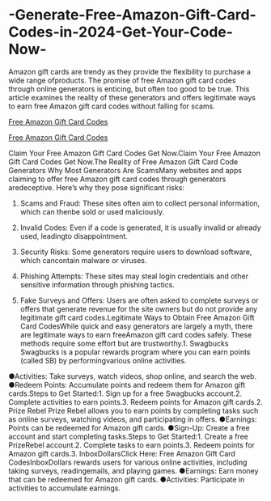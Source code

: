 # -Generate-Free-Amazon-Gift-Card-Codes-in-2024-Get-Your-Code-Now-
Amazon gift cards are trendy as they provide the flexibility to purchase a wide range ofproducts. The promise of free Amazon gift card codes through online generators is enticing, but often too good to be true. This article examines the reality of these generators and offers legitimate ways to earn free Amazon gift card codes without falling for scams.

[Free Amazon Gift Card Codes](https://earnsters.com/amazon-gift-card-generator/)

[Free Amazon Gift Card Codes](https://earnsters.com/amazon-gift-card-generator/)

Claim Your Free Amazon Gift Card Codes Get Now.Claim Your Free Amazon Gift Card Codes Get Now.The Reality of Free Amazon Gift Card Code Generators Why Most Generators Are ScamsMany websites and apps claiming to offer free Amazon gift card codes through generators aredeceptive. Here’s why they pose significant risks:

1. Scams and Fraud: These sites often aim to collect personal information, which can thenbe sold or used maliciously.

2. Invalid Codes: Even if a code is generated, it is usually invalid or already used, leadingto disappointment.

3. Security Risks: Some generators require users to download software, which cancontain malware or viruses.

4. Phishing Attempts: These sites may steal login credentials and other sensitive information through phishing tactics.

5. Fake Surveys and Offers: Users are often asked to complete surveys or offers that generate revenue for the site owners but do not provide any legitimate gift card codes.Legitimate Ways to Obtain Free Amazon Gift Card CodesWhile quick and easy generators are largely a myth, there are legitimate ways to earn freeAmazon gift card codes safely. These methods require some effort but are trustworthy.1. Swagbucks Swagbucks is a popular rewards program where you can earn points (called SB) by performingvarious online activities.

●Activities: Take surveys, watch videos, shop online, and search the web.
●Redeem Points: Accumulate points and redeem them for Amazon gift cards.Steps to Get Started:1. Sign up for a free Swagbucks account.2. Complete activities to earn points.3. Redeem points for Amazon gift cards.2. Prize Rebel Prize Rebel allows you to earn points by completing tasks such as online surveys, watching videos, and participating in offers.
●Earnings: Points can be redeemed for Amazon gift cards.
●Sign-Up: Create a free account and start completing tasks.Steps to Get Started:1. Create a free PrizeRebel account.2. Complete tasks to earn points.3. Redeem points for Amazon gift cards.3. InboxDollarsClick Here: Free Amazon Gift Card CodesInboxDollars rewards users for various online activities, including taking surveys, readingemails, and playing games.
●Earnings: Earn money that can be redeemed for Amazon gift cards.
●Activities: Participate in activities to accumulate earnings.
